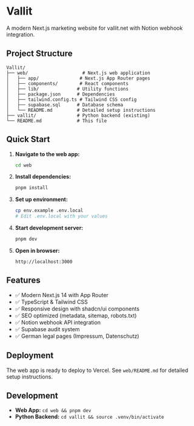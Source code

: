 # Vallit

A modern Next.js marketing website for vallit.net with Notion webhook integration.

## Project Structure

```
Vallit/
├── web/                    # Next.js web application
│   ├── app/               # Next.js App Router pages
│   ├── components/        # React components
│   ├── lib/              # Utility functions
│   ├── package.json      # Dependencies
│   ├── tailwind.config.ts # Tailwind CSS config
│   ├── supabase.sql      # Database schema
│   └── README.md         # Detailed setup instructions
├── vallit/               # Python backend (existing)
└── README.md             # This file
```

## Quick Start

1. **Navigate to the web app:**
   ```bash
   cd web
   ```

2. **Install dependencies:**
   ```bash
   pnpm install
   ```

3. **Set up environment:**
   ```bash
   cp env.example .env.local
   # Edit .env.local with your values
   ```

4. **Start development server:**
   ```bash
   pnpm dev
   ```

5. **Open in browser:**
   ```
   http://localhost:3000
   ```

## Features

- ✅ Modern Next.js 14 with App Router
- ✅ TypeScript & Tailwind CSS
- ✅ Responsive design with shadcn/ui components
- ✅ SEO optimized (metadata, sitemap, robots.txt)
- ✅ Notion webhook API integration
- ✅ Supabase audit system
- ✅ German legal pages (Impressum, Datenschutz)

## Deployment

The web app is ready to deploy to Vercel. See `web/README.md` for detailed setup instructions.

## Development

- **Web App:** `cd web && pnpm dev`
- **Python Backend:** `cd vallit && source .venv/bin/activate`